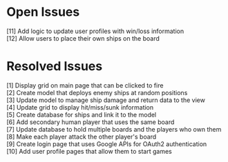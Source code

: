 ﻿# Open Issues
[11] Add logic to update user profiles with win/loss information\
[12] Allow users to place their own ships on the board

# Resolved Issues
[1] Display grid on main page that can be clicked to fire\
[2] Create model that deploys enemy ships at random positions\
[3] Update model to manage ship damage and return data to the view\
[4] Update grid to display hit/miss/sunk information\
[5] Create database for ships and link it to the model\
[6] Add secondary human player that uses the same board\
[7] Update database to hold multiple boards and the players who own them\
[8] Make each player attack the other player's board\
[9] Create login page that uses Google APIs for OAuth2 authentication\
[10] Add user profile pages that allow them to start games